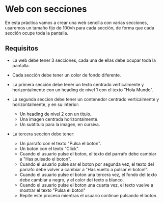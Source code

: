 # Web con secciones

En esta práctica vamos a crear una web sencilla con varias secciones, usaremos un tamaño fijo de 100vh para cada sección, de forma que cada sección ocupe toda la pantalla.

## Requisitos

- La web debe tener 3 secciones, cada una de ellas debe ocupar toda la pantalla.
- Cada sección debe tener un color de fondo diferente.

- La primera sección debe tener un texto centrado verticalmente y horizontalmente con un heading de nivel 1 con el texto "Hola Mundo".
  
- La segunda seccion debe tener un contenedor centrado verticalmente y horizontalmente, y en su interior:
  - Un heading de nivel 2 con un titulo.
  - Una imagen centrada horizontalmente.
  - Un subtitulo para la imagen, en cursiva.
  
- La tercera seccion debe tener:
  - Un parrafo con el texto "Pulsa el boton".
  - Un boton con el texto "Click".
  - Cuando el usuario pulse el boton, el texto del parrafo debe cambiar a "Has pulsado el boton".
  - Cuando el usuario pulse sar el boton por segunda vez, el texto del parrafo debe volver a cambiar a "Has vuelto a pulsar el boton!".
  - Cuando el usuario pulse el boton una tercera vez, el fondo del texto debe cambiar a negro, y el color del texto a blanco.
  - Cuando el usuario pulse el boton una cuarta vez, el texto vuelve a mostrar el texto "Pulsa el boton"
  - Repite este proceso mientras el usuario continue pulsando el boton.